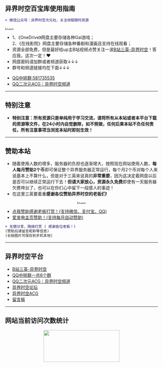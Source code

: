 ## 异界时空百宝库使用指南
```diff
+ 微信公众号：异界时空次元社，关注领取限时资源
```

<img height="10px" alt="logo" src="https://yjacg.sanyingpan.cn/wp-content/uploads/公众号二维码.jpg" width="200px"/>

* 1、《OneDrive》网盘主要存储各种Gal游戏；  
2、《在线影院》网盘主要存储各种番剧和漫画且支持在线观看；
* 资源全部免费，但是最好给up主B站视频点赞关注一波[B站三英-异界时空](https://space.bilibili.com/1579754300)！答应我，这次一定！♥
* 网盘密码请加群或者频道获取↓↓↓
* 群号和频道链接均在下面↓↓↓
- [QQ中转群:581735535](https://jq.qq.com/?_wv=1027&k=AY6JMPjq)
- [QQ二次元ACG｜异界时空频道](https://pd.qq.com/s/gcupq1)

---
## 特别注意
* **特别注意：所有资源只是单纯用于学习交流，请将所有从本站或者本平台下载的资源等文件，在24小时内自觉删除，如不照做，任何后果本站不负任何责任，所有注意事项当浏览本站时即刻生效！**

---
## 赞助本站
* 随着使用人数的增多，服务器的负担也逐渐增大，按照现在网站使用人数，**每人每月赞助2个币**即可保证整个异界服务器正常运行，每个月2个币对每个人来说基本上不算什么，但是对于三英来说真的**非常重要**，因为这决定着网盘以后是否可以继续正常运行下去！**但请大家放心，资源永久免费**即使有一天服务器欠费垮台了，也可以在你们心中留下一段感人的事迹！
* 在这里三英要着重**感谢各位赞助异界时空的老板们!**
<div align="center">
  <a href="https://yjacg.sanyingpan.cn/wp-content/uploads/retouch_1.jpg"><img height="10px" alt="logo" src="https://yjacg.sanyingpan.cn/wp-content/uploads/retouch_1.jpg" width="400px"/></a>
</div>

- [点我赞助感谢老板打赏！(支持微信、支付宝、QQ)](https://yjacg.sanyingpan.cn/wp-content/uploads/retouch_1.jpg)
- [爱发电主页赞助！(支持每月自动赞助)](https://afdian.net/@sanying)

```diff
+ 无偿分享，随缘打赏 ( 感谢各位老板！)
(赞助后请留言昵称等信息)
(长按图片可保存到手机本地)
```

---
## 异界时空平台
- [B站三英-异界时空](https://space.bilibili.com/1579754300)
- [QQ中转群一共6个群](https://jq.qq.com/?_wv=1027&k=AY6JMPjq)
- [QQ二次元ACG｜异界时空频道](https://pd.qq.com/s/rd8mud)
- [异界时空论坛](https://yjsk.sanyingpan.cn/)
- [异界时空ACG](https://yjacg.sanyingpan.cn/)
- [留言板](https://chat.getloli.com/room/@异界时空)

---
## 网站当前访问次数统计
<div align="center">
<img src="https://count.getloli.com/get/@55633?theme=moebooru" width="250px" height="105px"/>
</div>

